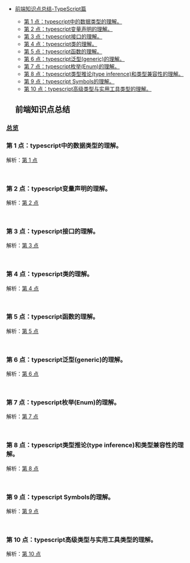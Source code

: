 - [前端知识点总结-TypeScript篇](#%E5%89%8D%E7%AB%AF%E7%9F%A5%E8%AF%86%E7%82%B9%E6%80%BB%E7%BB%93)
  - [第 1 点：typescript中的数据类型的理解。](#%E7%AC%AC-1-%E7%82%B9typescript%E4%B8%AD%E7%9A%84%E6%95%B0%E6%8D%AE%E7%B1%BB%E5%9E%8B%E7%9A%84%E7%90%86%E8%A7%A3)
  - [第 2 点：typescript变量声明的理解。](#%E7%AC%AC-2-%E7%82%B9typescript%E5%8F%98%E9%87%8F%E5%A3%B0%E6%98%8E%E7%9A%84%E7%90%86%E8%A7%A3)
  - [第 3 点：typescript接口的理解。](#%E7%AC%AC-3-%E7%82%B9typescript%E6%8E%A5%E5%8F%A3%E7%9A%84%E7%90%86%E8%A7%A3)
  - [第 4 点：typescript类的理解。](#%E7%AC%AC-4-%E7%82%B9typescript%E7%B1%BB%E7%9A%84%E7%90%86%E8%A7%A3)
  - [第 5 点：typescript函数的理解。](#%E7%AC%AC-5-%E7%82%B9typescript%E5%87%BD%E6%95%B0%E7%9A%84%E7%90%86%E8%A7%A3)
  - [第 6 点：typescript泛型(generic)的理解。](#%E7%AC%AC-6-%E7%82%B9typescript%E6%B3%9B%E5%9E%8Bgeneric%E7%9A%84%E7%90%86%E8%A7%A3)
  - [第 7 点：typescript枚举(Enum)的理解。](#%E7%AC%AC-7-%E7%82%B9typescript%E6%9E%9A%E4%B8%BEenum%E7%9A%84%E7%90%86%E8%A7%A3)
  - [第 8 点：typescript类型推论(type inference)和类型兼容性的理解。](#%E7%AC%AC-8-%E7%82%B9typescript%E7%B1%BB%E5%9E%8B%E6%8E%A8%E8%AE%BAtype-inference%E5%92%8C%E7%B1%BB%E5%9E%8B%E5%85%BC%E5%AE%B9%E6%80%A7%E7%9A%84%E7%90%86%E8%A7%A3)
  - [第 9 点：typescript Symbols的理解。](#%E7%AC%AC-8-%E7%82%B9typescript-symbols%E7%9A%84%E7%90%86%E8%A7%A3)
  - [第 10 点：typescript高级类型与实用工具类型的理解。](#%E7%AC%AC-10-%E7%82%B9typescript%E9%AB%98%E7%BA%A7%E7%B1%BB%E5%9E%8B%E4%B8%8E%E5%AE%9E%E7%94%A8%E5%B7%A5%E5%85%B7%E7%B1%BB%E5%9E%8B%E7%9A%84%E7%90%86%E8%A7%A3)




  ## 前端知识点总结

### [总览](https://github.com/lotosv2010/front-end-summary/issues?q=is%3Aopen+is%3Aissue+label%3Asummary+label%3Atypescript)

### 第 1 点：typescript中的数据类型的理解。 

解析：[第 1 点](https://github.com/lotosv2010/front-end-summary/issues/64)

<br/>

### 第 2 点：typescript变量声明的理解。 

解析：[第 2 点](https://github.com/lotosv2010/front-end-summary/issues/66)

<br/>

### 第 3 点：typescript接口的理解。 

解析：[第 3 点](https://github.com/lotosv2010/front-end-summary/issues/68)

<br/>

### 第 4 点：typescript类的理解。 

解析：[第 4 点](https://github.com/lotosv2010/front-end-summary/issues/70)

<br/>

### 第 5 点：typescript函数的理解。 

解析：[第 5 点](https://github.com/lotosv2010/front-end-summary/issues/72)

<br/>

### 第 6 点：typescript泛型(generic)的理解。 

解析：[第 6 点](https://github.com/lotosv2010/front-end-summary/issues/74)

<br/>

### 第 7 点：typescript枚举(Enum)的理解。 

解析：[第 7 点](https://github.com/lotosv2010/front-end-summary/issues/76)

<br/>

### 第 8 点：typescript类型推论(type inference)和类型兼容性的理解。 

解析：[第 8 点](https://github.com/lotosv2010/front-end-summary/issues/78)

<br/>

### 第 9 点：typescript Symbols的理解。 

解析：[第 9 点](https://github.com/lotosv2010/front-end-summary/issues/80)

<br/>

### 第 10 点：typescript高级类型与实用工具类型的理解。 

解析：[第 10 点](https://github.com/lotosv2010/front-end-summary/issues/82)

<br/>
